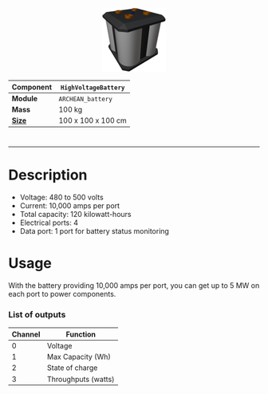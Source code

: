<p align="center">
  <img src="HighVoltageBattery.png" />
</p>

|Component|`HighVoltageBattery`|
|---|---|
|**Module**|`ARCHEAN_battery`|
|**Mass**|100 kg|
|[**Size**](# "Based on the component's occupancy in a fixed 25cm grid.")|100 x 100 x 100 cm|
#
---

# Description
- Voltage: 480 to 500 volts
- Current: 10,000 amps per port
- Total capacity: 120 kilowatt-hours
- Electrical ports: 4
- Data port: 1 port for battery status monitoring

# Usage
With the battery providing 10,000 amps per port, you can get up to 5 MW on each port to power components.

### List of outputs
|Channel|Function|
|---|---|
|0|Voltage|
|1|Max Capacity (Wh)|
|2|State of charge|
|3|Throughputs (watts)|
